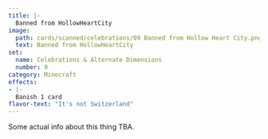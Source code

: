 ```yaml
---
title: |-
  Banned from HollowHeartCity
image: 
  path: cards/scanned/celebrations/09 Banned from Hollow Heart City.png
  text: Banned from HollowHeartCity
set:
  name: Celebrations & Alternate Dimensions
  number: 9
category: Minecraft
effects: 
- |-
  Banish 1 card
flavor-text: "It's not Switzerland"
---
```

Some actual info about this thing TBA.
